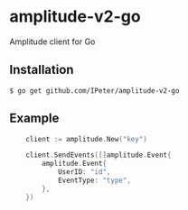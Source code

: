 # amplitude-v2-go
Amplitude client for Go

## Installation

	$ go get github.com/IPeter/amplitude-v2-go

## Example

```go
	client := amplitude.New("key")

	client.SendEvents([]amplitude.Event{
		amplitude.Event{
			UserID: "id",
			EventType: "type",
		},
	})
```